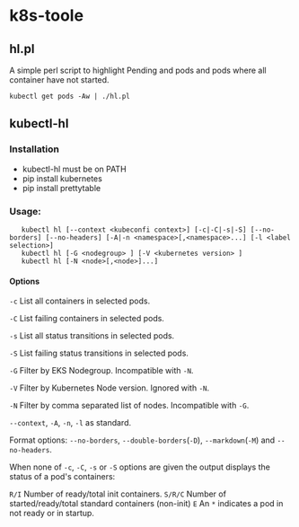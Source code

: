 # k8s-toole


## hl.pl

A simple perl script to highlight Pending and pods and pods where all container have not started.
```
kubectl get pods -Aw | ./hl.pl
```

## kubectl-hl

### Installation

* kubectl-hl must be on PATH
* pip install kubernetes
* pip install prettytable

### Usage:
```
   kubectl hl [--context <kubeconfi context>] [-c|-C|-s|-S] [--no-borders] [--no-headers] [-A|-n <namespace>[,<namespace>...] [-l <label selection>]
   kubectl hl [-G <nodegroup> ] [-V <kubernetes version> ] 
   kubectl hl [-N <node>[,<node>]...] 
```
#### Options

`-c`  List all containers in selected pods.

`-C`  List failing containers in selected pods.

`-s`  List all status transitions in selected pods.

`-S`  List failing status transitions in selected pods.

`-G`  Filter by EKS Nodegroup. Incompatible with `-N`.

`-V`  Filter by Kubernetes Node version. Ignored with `-N`.

`-N`  Filter by comma separated list of nodes. Incompatible with `-G`.

`--context`, `-A`, `-n`, `-l` as standard.

Format options: `--no-borders`, `--double-borders`(`-D`), `--markdown`(`-M`) and `--no-headers`.

When none of `-c`, `-C`, `-s` or `-S` options are given the output displays the
status of a pod's containers: 

`R/I`    Number of ready/total init containers.
`S/R/C`  Number of started/ready/total standard containers (non-init)
`E`      An `*` indicates a pod in not ready or in startup. 

